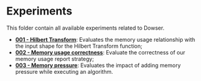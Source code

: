 # Experiments

This folder contain all available experiments related to Dowser.

- [**001 - Hilbert Transform**](./001-hilber-transform): Evaluates the memory usage relationship with the input shape for the Hilbert Transform function;
- [**002 - Memory usage correctness**](./002-memory-usage-correctness): Evaluate the correctness of our memory usage report strategy;
- [**003 - Memory pressure**](./003-memory-pressure): Evaluates the impact of adding memory pressure while executing an algorithm.
